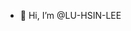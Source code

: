 - 👋 Hi, I’m @LU-HSIN-LEE
<!---
LU-HSIN-LEE/LU-HSIN-LEE is a ✨ special ✨ repository because its `README.md` (this file) appears on your GitHub profile.
You can click the Preview link to take a look at your changes.
--->
